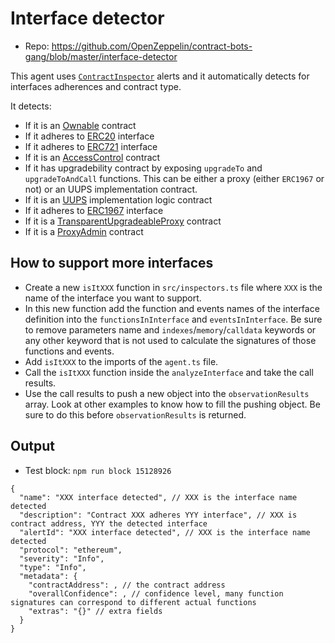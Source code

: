 # Interface detector

- Repo: https://github.com/OpenZeppelin/contract-bots-gang/blob/master/interface-detector

This agent uses [`ContractInspector`](https://explorer.forta.network/agent/0x9703bb3bf08bc89e6d0fd273fa995c32f75e8998c314bafdafcfe2491678f083) alerts and it automatically detects for interfaces adherences and contract type.

It detects:
- If it is an [Ownable](https://github.com/OpenZeppelin/openzeppelin-contracts/blob/master/contracts/access/Ownable.sol) contract
- If it adheres to [ERC20](https://eips.ethereum.org/EIPS/eip-20) interface
- If it adheres to [ERC721](https://eips.ethereum.org/EIPS/eip-721) interface
- If it is an [AccessControl](https://github.com/OpenZeppelin/openzeppelin-contracts/blob/master/contracts/access/AccessControl.sol) contract
- If it has upgradebility contract by exposing `upgradeTo` and `upgradeToAndCall` functions. This can be either a proxy (either `ERC1967` or not) or an UUPS implementation contract. 
- If it is an [UUPS](https://github.com/OpenZeppelin/openzeppelin-contracts/blob/master/contracts/proxy/utils/UUPSUpgradeable.sol) implementation logic contract
- If it adheres to [ERC1967](https://eips.ethereum.org/EIPS/eip-1967) interface
- If it is a [TransparentUpgradeableProxy](https://github.com/OpenZeppelin/openzeppelin-contracts/blob/master/contracts/proxy/transparent/TransparentUpgradeableProxy.sol) contract 
- If it is a [ProxyAdmin](https://github.com/OpenZeppelin/openzeppelin-contracts/blob/master/contracts/proxy/transparent/ProxyAdmin.sol) contract

## How to support more interfaces

- Create a new `isItXXX` function in `src/inspectors.ts` file where `XXX` is the name of the interface you want to support.
- In this new function add the function and events names of the interface definition into the `functionsInInterface` and `eventsInInterface`. Be sure to remove parameters name and `indexes`/`memory`/`calldata` keywords or any other keyword that is not used to calculate the signatures of those functions and events.
- Add `isItXXX` to the imports of the `agent.ts` file.
- Call the `isItXXX` function inside the `analyzeInterface` and take the call results.
- Use the call results to push a new object into the `observationResults` array. Look at other examples to know how to fill the pushing object. Be sure to do this before `observationResults` is returned.

## Output

- Test block: `npm run block 15128926`

```
{
  "name": "XXX interface detected", // XXX is the interface name detected
  "description": "Contract XXX adheres YYY interface", // XXX is contract address, YYY the detected interface
  "alertId": "XXX interface detected", // XXX is the interface name detected
  "protocol": "ethereum",
  "severity": "Info",
  "type": "Info",
  "metadata": {
    "contractAddress": , // the contract address
    "overallConfidence": , // confidence level, many function signatures can correspond to different actual functions
    "extras": "{}" // extra fields
  }
}
```

